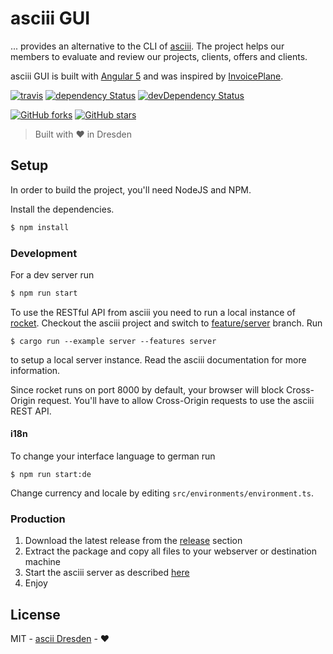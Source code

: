 # asciii GUI

... provides an alternative to the CLI of [asciii](https://github.com/ascii-dresden/asciii). The project helps our 
members to evaluate and review our projects, clients, offers and clients.

asciii GUI is built with [Angular 5](https://angular.io) and was inspired by [InvoicePlane](https://github.com/InvoicePlane/InvoicePlane).

[![travis](https://travis-ci.org/ascii-dresden/asciii-gui.svg?branch=master)](https://travis-ci.org/ascii-dresden/asciii-gui/)
[![dependency Status](https://david-dm.org/ascii-dresden/asciii-gui.svg)](https://david-dm.org/ascii-dresden/asciii-gui)
[![devDependency Status](https://david-dm.org/ascii-dresden/asciii-gui/dev-status.svg)](https://david-dm.org/ascii-dresden/asciii-gui?type=dev)

[![GitHub forks](https://img.shields.io/github/forks/ascii-dresden/asciii-gui.svg?style=social&label=Fork)](https://github.com/ascii-dresden/asciii-gui/fork)
[![GitHub stars](https://img.shields.io/github/stars/ascii-dresden/asciii-gui.svg?style=social&label=Star)](https://github.com/ascii-dresden/asciii-gui)

> Built with :heart: in Dresden

## Setup

In order to build the project, you'll need NodeJS and NPM.

Install the dependencies.

```sh
$ npm install
``` 

### Development

For a dev server run

```sh
$ npm run start
```

To use the RESTful API from asciii you need to run a local instance of [rocket](https://github.com/SergioBenitez/Rocket). Checkout the asciii project and switch to [feature/server](https://github.com/ascii-dresden/asciii/tree/feature/server) branch. Run

```
$ cargo run --example server --features server
```

to setup a local server instance. Read the asciii documentation for more information.

Since rocket runs on port 8000 by default, your browser will block Cross-Origin request. You'll have to allow
Cross-Origin requests to use the asciii REST API.

#### i18n

To change your interface language to german run

```
$ npm run start:de
```

Change currency and locale by editing `src/environments/environment.ts`.

### Production

1. Download the latest release from the [release](https://github.com/ascii-dresden/asciii-gui/releases/latest) section
2. Extract the package and copy all files to your webserver or destination machine
3. Start the asciii server as described [here](#dev)
4. Enjoy

## License

MIT - [ascii Dresden](https://github.com/ascii-dresden) - :heart:

